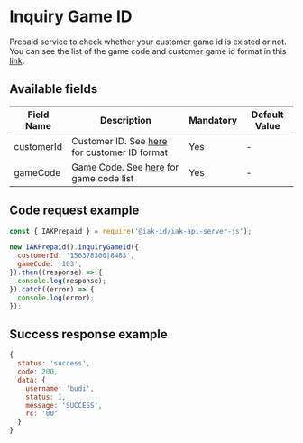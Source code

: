 # Inquiry Game ID
Prepaid service to check whether your customer game id is existed or not. You can see the list of the game code and customer game id format in this [link](https://api.iak.id/docs/reference/docs/prepaid/game-format.md#inquiry-game-id).

## Available fields
| Field Name | Description | Mandatory | Default Value |
|---|---|---|---|
| customerId | Customer ID. See [here](https://api.iak.id/docs/reference/docs/prepaid/game-format.md) for customer ID format | Yes | - |
| gameCode | Game Code. See [here](https://api.iak.id/docs/reference/docs/prepaid/game-format.md) for game code list | Yes | - |

## Code request example
```js
const { IAKPrepaid } = require('@iak-id/iak-api-server-js');

new IAKPrepaid().inquiryGameId({
  customerId: '156378300|8483',
  gameCode: '103',  
}).then((response) => {
  console.log(response);
}).catch((error) => {
  console.log(error);
});
```

## Success response example
```js
{
  status: 'success',
  code: 200,
  data: { 
    username: 'budi', 
    status: 1, 
    message: 'SUCCESS', 
    rc: '00' 
  }
}
```
